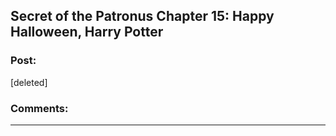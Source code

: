 ## Secret of the Patronus Chapter 15: Happy Halloween, Harry Potter

### Post:

[deleted]

### Comments:

---

